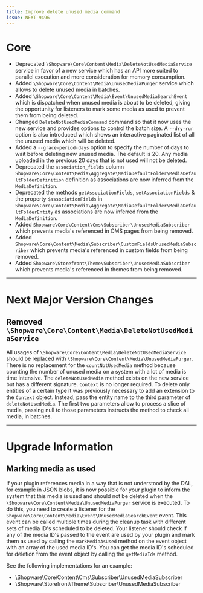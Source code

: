 ```yaml
---
title: Improve delete unused media command
issue: NEXT-9496
---
```

# Core
* Deprecated `\Shopware\Core\Content\Media\DeleteNotUsedMediaService` service in favor of a new service which has an API more suited to parallel execution and more consideration for memory consumption.
* Added `\Shopware\Core\Content\Media\UnusedMediaPurger` service which allows to delete unused media in batches.
* Added `\Shopware\Core\Content\Media\Event\UnusedMediaSearchEvent` which is dispatched when unused media is about to be deleted, giving the opportunity for listeners to mark some media as used to prevent them from being deleted.
* Changed `DeleteNotUsedMediaCommand` command so that it now uses the new service and provides options to control the batch size. A `--dry-run` option is also introduced which shows an interactive paginated list of all the unused media which will be deleted.
* Added a `--grace-period-days` option to specify the number of days to wait before deleting new unused media. The default is 20. Any media uploaded in the previous 20 days that is not used will not be deleted.
* Deprecated the `association_fields` column `Shopware\Core\Content\Media\Aggregate\MediaDefaultFolder\MediaDefaultFolderDefinition` definition as associations are now inferred from the `MediaDefinition`.
* Deprecated the methods `getAssociationFields`, `setAssociationFields` & the property `$associationFields` in `Shopware\Core\Content\Media\Aggregate\MediaDefaultFolder\MediaDefaultFolderEntity` as associations are now inferred from the `MediaDefinition`.
* Added `Shopware\Core\Content\Cms\Subscriber\UnusedMediaSubscriber` which prevents media's referenced in CMS pages from being removed.
* Added `Shopware\Core\Content\Media\Subscriber\CustomFieldsUnusedMediaSubscriber` which prevents media's referenced in custom fields from being removed.
* Added `Shopware\Storefront\Theme\Subscriber\UnusedMediaSubscriber` which prevents media's referenced in themes from being removed.
___
# Next Major Version Changes
## Removed `\Shopware\Core\Content\Media\DeleteNotUsedMediaService`
All usages of `\Shopware\Core\Content\Media\DeleteNotUsedMediaService` should be replaced with `\Shopware\Core\Content\Media\UnusedMediaPurger`. There is no replacement for the `countNotUsedMedia` method because counting the number of unused media on a system with a lot of media is time intensive.
The `deleteNotUsedMedia` method exists on the new service but has a different signature. `Context` is no longer required. To delete only entities of a certain type it was previously necessary to add an extension to the `Context` object. Instead, pass the entity name to the third parameter of `deleteNotUsedMedia`.
The first two parameters allow to process a slice of media, passing null to those parameters instructs the method to check all media, in batches.
___
# Upgrade Information
## Marking media as used 
If your plugin references media in a way that is not understood by the DAL, for example in JSON blobs, it is now possible for your plugin to inform the system that this media is used and should not be deleted when the `\Shopware\Core\Content\Media\UnusedMediaPurger` service is executed.
To do this, you need to create a listener for the `Shopware\Core\Content\Media\Event\UnusedMediaSearchEvent` event. This event can be called multiple times during the cleanup task with different sets of media ID's scheduled to be deleted. Your listener should check if any of the media ID's passed to the event are used by your plugin and mark them as used by calling the `markMediaAsUsed` method on the event object with an array of the used media ID's.
You can get the media ID's scheduled for deletion from the event object by calling the `getMediaIds` method.

See the following implementations for an example: 
* \Shopware\Core\Content\Cms\Subscriber\UnusedMediaSubscriber
* \Shopware\Storefront\Theme\Subscriber\UnusedMediaSubscriber
